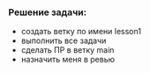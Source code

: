 ### Решение задачи:
* создать ветку по имени lesson1
* выполнить все задачи
* сделать ПР в ветку main
* назначить меня в ревью